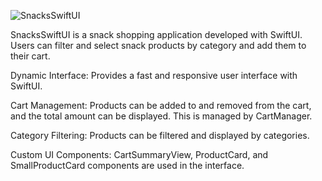 
![SnacksSwiftUI](https://github.com/user-attachments/assets/ba62f6fc-ad66-4991-b6f9-f2e3e2a6fee5)

SnacksSwiftUI is a snack shopping application developed with SwiftUI. Users can filter and select snack products by category and add them to their cart.

Dynamic Interface: Provides a fast and responsive user interface with SwiftUI.

Cart Management: Products can be added to and removed from the cart, and the total amount can be displayed. This is managed by CartManager.

Category Filtering: Products can be filtered and displayed by categories.

Custom UI Components: CartSummaryView, ProductCard, and SmallProductCard components are used in the interface.
